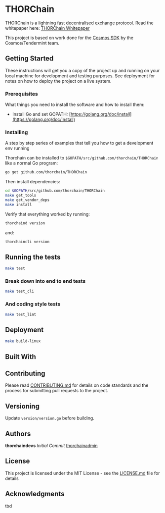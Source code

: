 # THORChain

THORChain is a lightning fast decentralised exchange protocol. Read the whitepaper here: [THORChain Whitepaper](https://github.com/thorchain/Resources/tree/master/Whitepapers/THORChain)

This project is based on work done for the [Cosmos SDK](https://github.com/cosmos/cosmos-sdk) by the Cosmos/Tendermint team. 

## Getting Started

These instructions will get you a copy of the project up and running on your local machine for development and testing purposes. See deployment for notes on how to deploy the project on a live system.

### Prerequisites

What things you need to install the software and how to install them:

* Install Go and set GOPATH: [https://golang.org/doc/install](https://golang.org/doc/install)

### Installing

A step by step series of examples that tell you how to get a development env running

Thorchain can be installed to `$GOPATH/src/github.com/thorchain/THORChain` like a normal Go program:

```sh
go get github.com/thorchain/THORChain
```

Then install dependencies:

```sh
cd $GOPATH/src/github.com/thorchain/THORChain
make get_tools
make get_vendor_deps
make install
```

Verify that everything worked by running:

```sh
thorchaind version
```

and:

```sh
thorchaincli version
```

## Running the tests

```sh
make test
```

### Break down into end to end tests

```sh
make test_cli
```

### And coding style tests

```sh
make test_lint
```

## Deployment

```sh
make build-linux
```

## Built With

## Contributing

Please read [CONTRIBUTING.md](https://github.com/thorchain/Resources/blob/master/contributing.md) for details on code standards and the process for submitting pull requests to the project.

## Versioning

Update `version/version.go` before building.

## Authors

**thorchaindevs** *Initial Commit* [thorchainadmin](https://github.com/thorchainadmin)

## License

This project is licensed under the MIT License - see the [LICENSE.md](https://github.com/thorchain/THORChain/blob/master/LICENSE.md) file for details

## Acknowledgments

tbd
